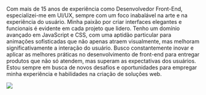 Com mais de 15 anos de experiência como Desenvolvedor Front-End, especializei-me em UI/UX, sempre com um foco inabalável na arte e na experiência do usuário. Minha paixão por criar interfaces elegantes e funcionais é evidente em cada projeto que lidero. Tenho um domínio avançado em JavaScript e CSS, com uma aptidão particular para animações sofisticadas que não apenas atraem visualmente, mas melhoram significativamente a interação do usuário. Busco constantemente inovar e aplicar as melhores práticas no desenvolvimento de front-end para entregar produtos que não só atendem, mas superam as expectativas dos usuários. Estou sempre em busca de novos desafios e oportunidades para empregar minha experiência e habilidades na criação de soluções web.

![](https://komarev.com/ghpvc/?username=gustavoquinalha)
